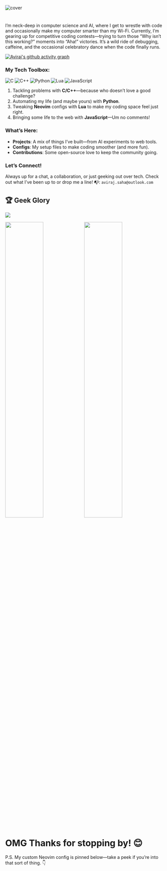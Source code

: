 ![cover](https://github.com/avirsaha/avirsaha/blob/main/Polish_20240904_074755592.jpg)

#



I’m neck-deep in computer science and AI, where I get to wrestle with code and occasionally make my computer smarter than my Wi-Fi. Currently, I’m gearing up for competitive coding contests—trying to turn those “Why isn’t this working?” moments into “Aha!” victories. It’s a wild ride of debugging, caffeine, and the occasional celebratory dance when the code finally runs.


[![Aviraj's github activity graph](https://github-readme-activity-graph.vercel.app/graph?username=avirsaha&theme=github-compact&days=10&area=true)](https://github.com/avirsaha)

### My Tech Toolbox:
![C](https://img.shields.io/badge/c-%2300599C.svg?style=for-the-badge&logo=c&logoColor=white) ![C++](https://img.shields.io/badge/c++-%2300599C.svg?style=for-the-badge&logo=c%2B%2B&logoColor=white) ![Python](https://img.shields.io/badge/python-3670A0?style=for-the-badge&logo=python&logoColor=ffdd54) ![Lua](https://img.shields.io/badge/lua-%232C2D72.svg?style=for-the-badge&logo=lua&logoColor=white) ![JavaScript](https://img.shields.io/badge/javascript-%23323330.svg?style=for-the-badge&logo=javascript&logoColor=%23F7DF1E)

1. Tackling problems with **C/C++**—because who doesn’t love a good challenge?
2. Automating my life (and maybe yours) with **Python**.
3. Tweaking **Neovim** configs with **Lua** to make my coding space feel just right.
4. Bringing some life to the web with **JavaScript**—Um no comments!

### What’s Here:

- **Projects**: A mix of things I’ve built—from AI experiments to web tools.
- **Configs**: My setup files to make coding smoother (and more fun).
- **Contributions**: Some open-source love to keep the community going.

### Let’s Connect!

Always up for a chat, a collaboration, or just geeking out over tech. Check out what I’ve been up to or drop me a line!
📭: `aviraj.saha@outlook.com`



## 🏆 Geek Glory

![](https://github-trophies.vercel.app/?username=avirsaha&theme=radical&no-frame=false&no-bg=false&margin-w=4)

<p>
  <img src="https://github-readme-streak-stats.herokuapp.com/?user=avirsaha&theme=dark&hide_border=true" width="49%" />
  <img src="https://github-readme-stats.vercel.app/api/top-langs/?username=avirsaha&theme=dark&hide_border=true&include_all_commits=false&count_private=true&layout=compact" width="49%" />
</p>

# OMG Thanks for stopping by! 😊  
P.S. My custom Neovim config is pinned below—take a peek if you’re into that sort of thing. 👇
